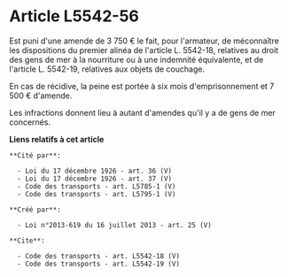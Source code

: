 # Article L5542-56

Est puni d'une amende de 3 750 € le fait, pour l'armateur, de méconnaître les dispositions du premier alinéa de l'article L.
5542-18, relatives au droit des gens de mer à la nourriture ou à une indemnité équivalente, et de l'article L. 5542-19,
relatives aux objets de couchage. 

En cas de récidive, la peine est portée à six mois d'emprisonnement et 7 500 € d'amende. 

Les infractions donnent lieu à autant d'amendes qu'il y a de gens de mer concernés.

**Liens relatifs à cet article**

	**Cité par**:

	  - Loi du 17 décembre 1926 - art. 36 (V)
	  - Loi du 17 décembre 1926 - art. 37 (V)
	  - Code des transports - art. L5785-1 (V)
	  - Code des transports - art. L5795-1 (V)

	**Créé par**:

	  - Loi n°2013-619 du 16 juillet 2013 - art. 25 (V)

	**Cite**:

	  - Code des transports - art. L5542-18 (V)
	  - Code des transports - art. L5542-19 (V)
